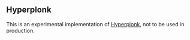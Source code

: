 ## Hyperplonk

This is an experimental implementation of
[Hyperplonk](https://eprint.iacr.org/2022/1355.pdf), not to be used in
production.
